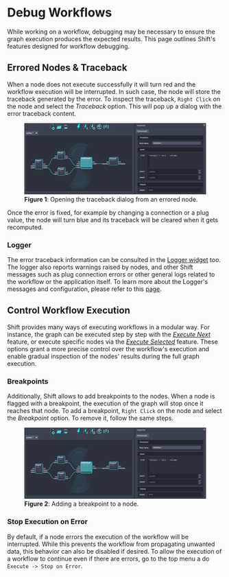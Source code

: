 # Debug Workflows

While working on a workflow, debugging may be necessary to ensure the graph execution produces the expected results. This page outlines Shift's features designed for workflow debugging.


## Errored Nodes & Traceback

When a node does not execute successfully it will turn red and the workflow execution will be interrupted. In such case, the node will store the traceback generated by the error. To inspect the traceback, `Right Click` on the node and select the *Traceback* option. This will pop up a dialog with the error traceback content. 

<figure>
      <img src="images/traceback.gif" alt="Traceback">
      <figcaption><b>Figure 1</b>: Opening the traceback dialog from an errored node.</figcaption>
</figure>


Once the error is fixed, for example by changing a connection or a plug value, the node will turn blue and its traceback will be cleared when it gets recomputed. 


### Logger

The error traceback information can be consulted in the [Logger widget](ui_overview#the-logger) too. The logger also reports warnings raised by nodes, and other Shift messages such as plug connection errors or other general logs related to the workflow or the application itself. 
To learn more about the Logger's messages and configuration, please refer to this [page](../../reference/logger.md). 


## Control Workflow Execution

Shift provides many ways of executing workflows in a modular way. For instance, the graph can be executed step by step with the [*Execute Next*](../execute/#execute-next) feature, or execute specific nodes via the [*Execute Selected*](../execute/#execute-selected) feature. These options grant a more precise control over the workflow's execution and enable gradual inspection of the nodes' results during the full graph execution.


### Breakpoints

Additionally, Shift allows to add breakpoints to the nodes. When a node is flagged with a breakpoint, the execution of the graph will stop once it reaches that node. To add a breakpoint, `Right Click` on the node and select the *Breakpoint* option. To remove it, follow the same steps. 

<figure>
      <img src="images/breakpoint.gif" alt="Breakpoint">
      <figcaption><b>Figure 2</b>: Adding a breakpoint to a node. </figcaption>
</figure>

### Stop Execution on Error

By default, if a node errors the execution of the workflow will be interrupted. While this prevents the workflow from propagating unwanted data, this behavior can also be disabled if desired. 
To allow the execution of a workflow to continue even if there are errors, go to the top menu a do `Execute -> Stop on Error`. 
